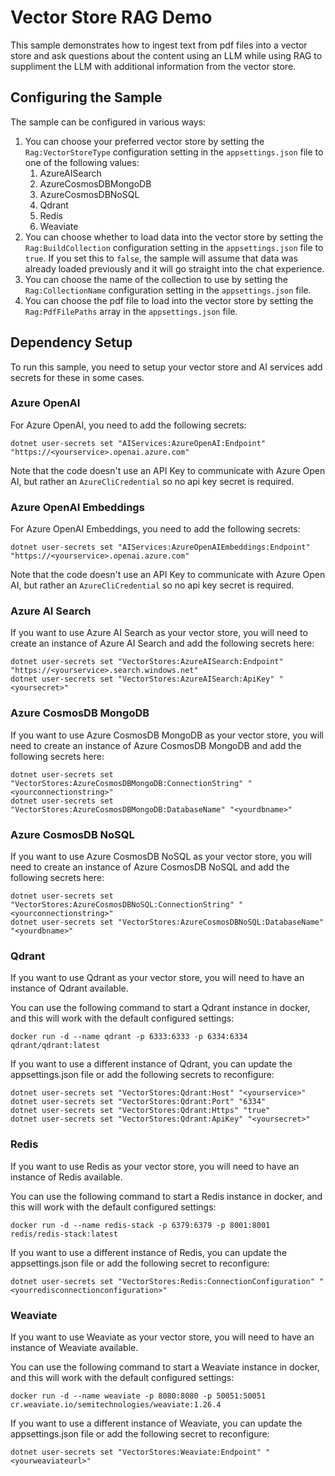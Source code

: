 ﻿# Vector Store RAG Demo

This sample demonstrates how to ingest text from pdf files into a vector store and ask questions about the content
using an LLM while using RAG to suppliment the LLM with additional information from the vector store.

## Configuring the Sample

The sample can be configured in various ways:

1. You can choose your preferred vector store by setting the `Rag:VectorStoreType` configuration setting in the `appsettings.json` file to one of the following values:
   1. AzureAISearch
   1. AzureCosmosDBMongoDB
   1. AzureCosmosDBNoSQL
   1. Qdrant
   1. Redis
   1. Weaviate
1. You can choose whether to load data into the vector store by setting the `Rag:BuildCollection` configuration setting in the `appsettings.json` file to `true`. If you set this to `false`, the sample will assume that data was already loaded previously and it will go straight into the chat experience.
1. You can choose the name of the collection to use by setting the `Rag:CollectionName` configuration setting in the `appsettings.json` file.
1. You can choose the pdf file to load into the vector store by setting the `Rag:PdfFilePaths` array in the `appsettings.json` file.

## Dependency Setup

To run this sample, you need to setup your vector store and AI services add secrets for these in some cases.

### Azure OpenAI

For Azure OpenAI, you need to add the following secrets:

```cli
dotnet user-secrets set "AIServices:AzureOpenAI:Endpoint" "https://<yourservice>.openai.azure.com"
```

Note that the code doesn't use an API Key to communicate with Azure Open AI, but rather an `AzureCliCredential` so no api key secret is required.

### Azure OpenAI Embeddings

For Azure OpenAI Embeddings, you need to add the following secrets:

```cli
dotnet user-secrets set "AIServices:AzureOpenAIEmbeddings:Endpoint" "https://<yourservice>.openai.azure.com"
```

Note that the code doesn't use an API Key to communicate with Azure Open AI, but rather an `AzureCliCredential` so no api key secret is required.

### Azure AI Search

If you want to use Azure AI Search as your vector store, you will need to create an instance of Azure AI Search and add
the following secrets here:

```cli
dotnet user-secrets set "VectorStores:AzureAISearch:Endpoint" "https://<yourservice>.search.windows.net"
dotnet user-secrets set "VectorStores:AzureAISearch:ApiKey" "<yoursecret>"
```

### Azure CosmosDB MongoDB

If you want to use Azure CosmosDB MongoDB as your vector store, you will need to create an instance of Azure CosmosDB MongoDB and add
the following secrets here:

```cli
dotnet user-secrets set "VectorStores:AzureCosmosDBMongoDB:ConnectionString" "<yourconnectionstring>"
dotnet user-secrets set "VectorStores:AzureCosmosDBMongoDB:DatabaseName" "<yourdbname>"
```

### Azure CosmosDB NoSQL

If you want to use Azure CosmosDB NoSQL as your vector store, you will need to create an instance of Azure CosmosDB NoSQL and add
the following secrets here:

```cli
dotnet user-secrets set "VectorStores:AzureCosmosDBNoSQL:ConnectionString" "<yourconnectionstring>"
dotnet user-secrets set "VectorStores:AzureCosmosDBNoSQL:DatabaseName" "<yourdbname>"
```

### Qdrant

If you want to use Qdrant as your vector store, you will need to have an instance of Qdrant available.

You can use the following command to start a Qdrant instance in docker, and this will work with the default configured settings:

```cli
docker run -d --name qdrant -p 6333:6333 -p 6334:6334 qdrant/qdrant:latest
```

If you want to use a different instance of Qdrant, you can update the appsettings.json file or add the following secrets to reconfigure:

```cli
dotnet user-secrets set "VectorStores:Qdrant:Host" "<yourservice>"
dotnet user-secrets set "VectorStores:Qdrant:Port" "6334"
dotnet user-secrets set "VectorStores:Qdrant:Https" "true"
dotnet user-secrets set "VectorStores:Qdrant:ApiKey" "<yoursecret>"
```

### Redis

If you want to use Redis as your vector store, you will need to have an instance of Redis available.

You can use the following command to start a Redis instance in docker, and this will work with the default configured settings:

```cli
docker run -d --name redis-stack -p 6379:6379 -p 8001:8001 redis/redis-stack:latest
```

If you want to use a different instance of Redis, you can update the appsettings.json file or add the following secret to reconfigure:

```cli
dotnet user-secrets set "VectorStores:Redis:ConnectionConfiguration" "<yourredisconnectionconfiguration>"
```

### Weaviate

If you want to use Weaviate as your vector store, you will need to have an instance of Weaviate available.

You can use the following command to start a Weaviate instance in docker, and this will work with the default configured settings:

```cli
docker run -d --name weaviate -p 8080:8080 -p 50051:50051 cr.weaviate.io/semitechnologies/weaviate:1.26.4
```

If you want to use a different instance of Weaviate, you can update the appsettings.json file or add the following secret to reconfigure:

```cli
dotnet user-secrets set "VectorStores:Weaviate:Endpoint" "<yourweaviateurl>"
```
